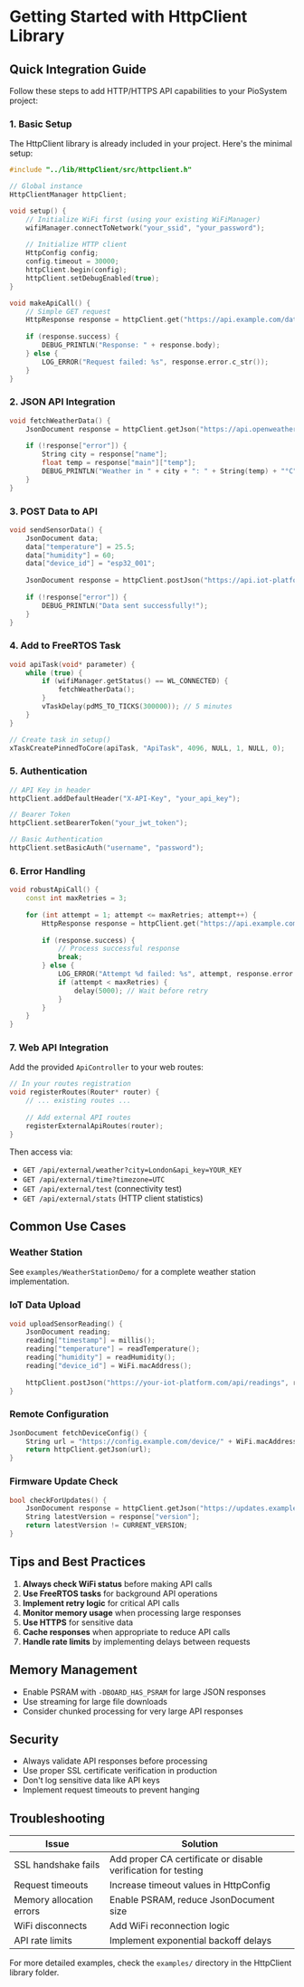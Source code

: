 # Getting Started with HttpClient Library

## Quick Integration Guide

Follow these steps to add HTTP/HTTPS API capabilities to your PioSystem project:

### 1. Basic Setup

The HttpClient library is already included in your project. Here's the minimal setup:

```cpp
#include "../lib/HttpClient/src/httpclient.h"

// Global instance
HttpClientManager httpClient;

void setup() {
    // Initialize WiFi first (using your existing WiFiManager)
    wifiManager.connectToNetwork("your_ssid", "your_password");
    
    // Initialize HTTP client
    HttpConfig config;
    config.timeout = 30000;
    httpClient.begin(config);
    httpClient.setDebugEnabled(true);
}

void makeApiCall() {
    // Simple GET request
    HttpResponse response = httpClient.get("https://api.example.com/data");
    
    if (response.success) {
        DEBUG_PRINTLN("Response: " + response.body);
    } else {
        LOG_ERROR("Request failed: %s", response.error.c_str());
    }
}
```

### 2. JSON API Integration

```cpp
void fetchWeatherData() {
    JsonDocument response = httpClient.getJson("https://api.openweathermap.org/data/2.5/weather?q=London&appid=YOUR_KEY");
    
    if (!response["error"]) {
        String city = response["name"];
        float temp = response["main"]["temp"];
        DEBUG_PRINTLN("Weather in " + city + ": " + String(temp) + "°C");
    }
}
```

### 3. POST Data to API

```cpp
void sendSensorData() {
    JsonDocument data;
    data["temperature"] = 25.5;
    data["humidity"] = 60;
    data["device_id"] = "esp32_001";
    
    JsonDocument response = httpClient.postJson("https://api.iot-platform.com/sensors", data);
    
    if (!response["error"]) {
        DEBUG_PRINTLN("Data sent successfully!");
    }
}
```

### 4. Add to FreeRTOS Task

```cpp
void apiTask(void* parameter) {
    while (true) {
        if (wifiManager.getStatus() == WL_CONNECTED) {
            fetchWeatherData();
        }
        vTaskDelay(pdMS_TO_TICKS(300000)); // 5 minutes
    }
}

// Create task in setup()
xTaskCreatePinnedToCore(apiTask, "ApiTask", 4096, NULL, 1, NULL, 0);
```

### 5. Authentication

```cpp
// API Key in header
httpClient.addDefaultHeader("X-API-Key", "your_api_key");

// Bearer Token
httpClient.setBearerToken("your_jwt_token");

// Basic Authentication
httpClient.setBasicAuth("username", "password");
```

### 6. Error Handling

```cpp
void robustApiCall() {
    const int maxRetries = 3;
    
    for (int attempt = 1; attempt <= maxRetries; attempt++) {
        HttpResponse response = httpClient.get("https://api.example.com/data");
        
        if (response.success) {
            // Process successful response
            break;
        } else {
            LOG_ERROR("Attempt %d failed: %s", attempt, response.error.c_str());
            if (attempt < maxRetries) {
                delay(5000); // Wait before retry
            }
        }
    }
}
```

### 7. Web API Integration

Add the provided `ApiController` to your web routes:

```cpp
// In your routes registration
void registerRoutes(Router* router) {
    // ... existing routes ...
    
    // Add external API routes
    registerExternalApiRoutes(router);
}
```

Then access via:
- `GET /api/external/weather?city=London&api_key=YOUR_KEY`
- `GET /api/external/time?timezone=UTC`
- `GET /api/external/test` (connectivity test)
- `GET /api/external/stats` (HTTP client statistics)

## Common Use Cases

### Weather Station
See `examples/WeatherStationDemo/` for a complete weather station implementation.

### IoT Data Upload
```cpp
void uploadSensorReading() {
    JsonDocument reading;
    reading["timestamp"] = millis();
    reading["temperature"] = readTemperature();
    reading["humidity"] = readHumidity();
    reading["device_id"] = WiFi.macAddress();
    
    httpClient.postJson("https://your-iot-platform.com/api/readings", reading);
}
```

### Remote Configuration
```cpp
JsonDocument fetchDeviceConfig() {
    String url = "https://config.example.com/device/" + WiFi.macAddress();
    return httpClient.getJson(url);
}
```

### Firmware Update Check
```cpp
bool checkForUpdates() {
    JsonDocument response = httpClient.getJson("https://updates.example.com/esp32/latest");
    String latestVersion = response["version"];
    return latestVersion != CURRENT_VERSION;
}
```

## Tips and Best Practices

1. **Always check WiFi status** before making API calls
2. **Use FreeRTOS tasks** for background API operations
3. **Implement retry logic** for critical API calls
4. **Monitor memory usage** when processing large responses
5. **Use HTTPS** for sensitive data
6. **Cache responses** when appropriate to reduce API calls
7. **Handle rate limits** by implementing delays between requests

## Memory Management

- Enable PSRAM with `-DBOARD_HAS_PSRAM` for large JSON responses
- Use streaming for large file downloads
- Consider chunked processing for very large API responses

## Security

- Always validate API responses before processing
- Use proper SSL certificate verification in production
- Don't log sensitive data like API keys
- Implement request timeouts to prevent hanging

## Troubleshooting

| Issue | Solution |
|-------|----------|
| SSL handshake fails | Add proper CA certificate or disable verification for testing |
| Request timeouts | Increase timeout values in HttpConfig |
| Memory allocation errors | Enable PSRAM, reduce JsonDocument size |
| WiFi disconnects | Add WiFi reconnection logic |
| API rate limits | Implement exponential backoff delays |

For more detailed examples, check the `examples/` directory in the HttpClient library folder.
